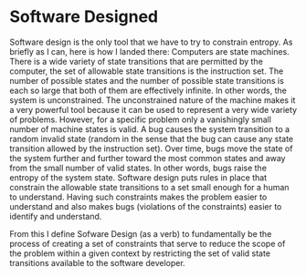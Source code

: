 # Software Designed
Software design is the only tool that we have to try to constrain entropy. As briefly as I can, here is how I landed there: Computers are state machines. There is a wide variety of state transitions that are permitted by the computer, the set of allowable state transitions is the instruction set. The number of possible states and the number of possible state transitions is each so large that both of them are effectively infinite. In other words, the system is unconstrained. The unconstrained nature of the machine makes it a very powerful tool because it can be used to represent a very wide variety of problems. However, for a specific problem only a vanishingly small number of machine states is valid. A bug causes the system transition to a random invalid state (random in the sense that the bug can cause any state transition allowed by the instruction set). Over time, bugs move the state of the system further and further toward the most common states and away from the small number of valid states. In other words, bugs raise the entropy of the system state. Software design puts rules in place that constrain the allowable state transitions to a set small enough for a human to understand. Having such constraints makes the problem easier to understand and also makes bugs (violations of the constraints) easier to identify and understand.

From this I define Sofware Design (as a verb) to fundamentally be the process of creating a set of constraints that serve to reduce the scope of the problem within a given context by restricting the set of valid state transitions available to the software developer.
